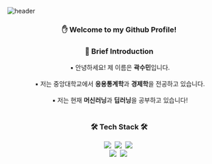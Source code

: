 ![header](https://capsule-render.vercel.app/api?type=waving&text=Sumin%20Kwak&height=200&color=5BFFB0&fontColor=ffffff&fontSize=60)

<h3 align="center"> ✋ Welcome to my Github Profile! </h3>

</p>
</p>

<h3 align="center"> 📣 Brief Introduction </h3>
<p align="center">
  &nbsp;▪ 안녕하세요! 제 이름은 <b>곽수민</b>입니다.  </br></br>
  &nbsp;▪ 저는 중앙대학교에서 <b>응용통계학</b>과 <b>경제학</b>을 전공하고 있습니다. </br></br>
  &nbsp;▪ 저는 현재 <b>머신러닝</b>과 <b>딥러닝</b>을 공부하고 있습니다! </br></br>
  
</p>

<h3 align="center">🛠 Tech Stack 🛠</h3>
<p align="center">
  <img src="https://img.shields.io/badge/Python-3766AB?style=flat-square&logo=Python&logoColor=white"/></a>&nbsp
  <img src="https://img.shields.io/badge/Mysql-E6B91E?style=flat-square&logo=MySql&logoColor=white"/></a>&nbsp 
  <img src="https://img.shields.io/badge/R-232F3E?style=flat-square&logo=R&logoColor=white"/></a>&nbsp 
  <br>
  <img src="https://img.shields.io/badge/SPSS-2496ED?style=flat-square&"/></a>&nbsp 
  <img src="https://img.shields.io/badge/SAS-D24939?style=flat-square&"/></a>&nbsp 

